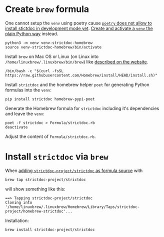 # Create `brew` formula

One cannot setup the `venv` using poetry cause [`poetry` does not allow to install stictdoc in development mode yet](https://github.com/python-poetry/poetry/issues/34).
[Create and activate a `venv` the plain Python way](https://docs.python.org/3/tutorial/venv.html#creating-virtual-environments) instead.

```
python3 -m venv venv-strictdoc-homebrew
source venv-strictdoc-homebrew/bin/activate
```

Install `brew` on Mac OS or Linux (on Linux into `/home/linuxbrew/.linuxbrew/bin/brew`) like [described on the website](https://brew.sh/).

    /bin/bash -c "$(curl -fsSL https://raw.githubusercontent.com/Homebrew/install/HEAD/install.sh)"

Install `strictdoc` and the homebrew helper `poet` for generating Python formulas into the `venv`:

    pip install strictdoc homebrew-pypi-poet

Generate the Homebrew formula for `strictdoc` including it's dependencies and leave the `venv`:

    poet -f strictdoc > Formula/strictdoc.rb
    deactivate

Adjust the content of `Formula/strictdoc.rb`.

# Install `strictdoc` via `brew`

When [adding `strictdoc-project/strictdoc` as formula source](https://docs.brew.sh/Taps) with

    brew tap strictdoc-project/strictdoc

will show something like this:

    ==> Tapping strictdoc-project/strictdoc
    Cloning into '/home/linuxbrew/.linuxbrew/Homebrew/Library/Taps/strictdoc-project/homebrew-strictdoc'...

Installation:

    brew install strictdoc-project/strictdoc
